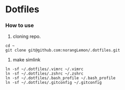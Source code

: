 Dotfiles
=========

### How to use

1. cloning repo.
```
cd ~
git clone git@github.com:norangLemon/.dotfiles.git
```

1. make simlink
```
ln -sf ~/.dotfiles/.vimrc ~/.vimrc
ln -sf ~/.dotfiles/.zshrc ~/.zshrc
ln -sf ~/.dotfiles/.bash_profile ~/.bash_profile
ln -sf ~/.dotfiles/.gitconfig ~/.gitconfig
```
